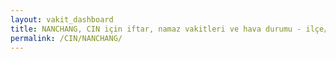 ```yaml
---
layout: vakit_dashboard
title: NANCHANG, CIN için iftar, namaz vakitleri ve hava durumu - ilçe/eyalet seç
permalink: /CIN/NANCHANG/
---
```


<script type="text/javascript">
  var GLOBAL_COUNTRY = 'CIN';
  var GLOBAL_CITY = 'NANCHANG';
  var GLOBAL_STATE = '';
  var lat = 72;
  var lon = 21;
</script>
